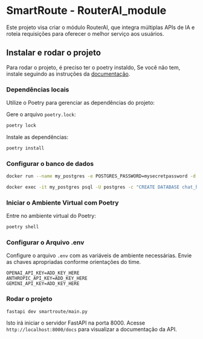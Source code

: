 # SmartRoute - RouterAI_module

Este projeto visa criar o módulo RouterAI, que integra múltiplas APIs de IA e roteia requisições para oferecer o melhor serviço aos usuários.

## Instalar e rodar o projeto

Para rodar o projeto, é preciso ter o poetry instaldo, Se você não tem, instale seguindo as instruções da [documentação](https://python-poetry.org/docs/).

### Dependências locais

Utilize o Poetry para gerenciar as dependências do projeto:

Gere o arquivo `poetry.lock`:

```bash
poetry lock
```

Instale as dependências:

```bash
poetry install
```

### Configurar o banco de dados

```bash
docker run --name my_postgres -e POSTGRES_PASSWORD=mysecretpassword -d -p 5432:5432 postgres
```

```bash
docker exec -it my_postgres psql -U postgres -c "CREATE DATABASE chat_history;"
```

### Iniciar o Ambiente Virtual com Poetry

Entre no ambiente virtual do Poetry:

```bash
poetry shell
```

### Configurar o Arquivo .env

Configure o arquivo `.env` com as variáveis de ambiente necessárias. Envie as chaves apropriadas conforme orientações do time.

```dotenv
OPENAI_API_KEY=ADD_KEY_HERE
ANTHROPIC_API_KEY=ADD_KEY_HERE
GEMINI_API_KEY=ADD_KEY_HERE
```

### Rodar o projeto

```bash
fastapi dev smartroute/main.py
```

Isto irá iniciar o servidor FastAPI na porta 8000. Acesse `http://localhost:8000/docs` para visualizar a documentação da API.
